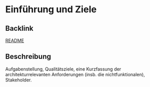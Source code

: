# Einführung und Ziele

## Backlink
[README](https://github.com/aschwrz/playground/blob/main/README.md)

## Beschreibung
Aufgabenstellung, Qualitätsziele, eine Kurzfassung der architekturrelevanten Anforderungen (insb. die nichtfunktionalen), Stakeholder.
